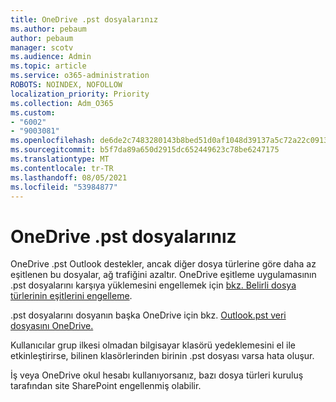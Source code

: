 ```yaml
---
title: OneDrive .pst dosyalarınız
ms.author: pebaum
author: pebaum
manager: scotv
ms.audience: Admin
ms.topic: article
ms.service: o365-administration
ROBOTS: NOINDEX, NOFOLLOW
localization_priority: Priority
ms.collection: Adm_O365
ms.custom:
- "6002"
- "9003081"
ms.openlocfilehash: de6de2c7483280143b8bed51d0af1048d39137a5c72a22c09131d32326b8e447
ms.sourcegitcommit: b5f7da89a650d2915dc652449623c78be6247175
ms.translationtype: MT
ms.contentlocale: tr-TR
ms.lasthandoff: 08/05/2021
ms.locfileid: "53984877"
---
```

# <a name="onedrive-and-pst-files"></a>OneDrive .pst dosyalarınız 

OneDrive .pst Outlook destekler, ancak diğer dosya türlerine göre daha az eşitlenen bu dosyalar, ağ trafiğini azaltır. OneDrive eşitleme uygulamasının .pst dosyalarını karşıya yüklemesini engellemek için [bkz. Belirli dosya türlerinin eşitlerini engelleme](https://docs.microsoft.com/onedrive/block-file-types). 

.pst dosyalarını dosyanın başka OneDrive için bkz. [Outlook.pst veri dosyasını OneDrive.](https://support.microsoft.com/office/how-to-remove-an-outlook-pst-data-file-from-onedrive-b6b9e522-59bd-40f7-949f-168d0aa9b38e) 

Kullanıcılar grup ilkesi olmadan bilgisayar klasörü yedeklemesini el ile etkinleştirirse, bilinen klasörlerinden birinin .pst dosyası varsa hata oluşur.

İş veya OneDrive okul hesabı kullanıyorsanız, bazı dosya türleri kuruluş tarafından site SharePoint engellenmiş olabilir.